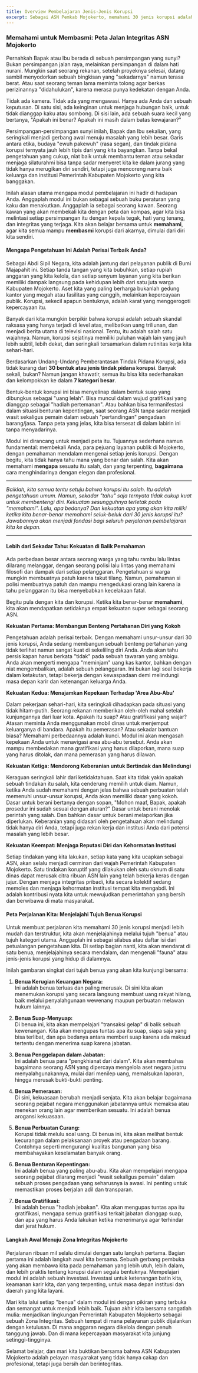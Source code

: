 ```yaml
---
title: Overview Pembelajaran Jenis-Jenis Korupsi
excerpt: Sebagai ASN Pemkab Mojokerto, memahami 30 jenis korupsi adalah benteng pertahanan diri. Modul ini adalah panduan awal Anda untuk mengenali, mencegah, dan membangun budaya integritas di lingkungan kerja.
---
```


### Memahami untuk Membasmi: Peta Jalan Integritas ASN Mojokerto

Pernahkah Bapak atau Ibu berada di sebuah persimpangan yang sunyi? Bukan persimpangan jalan raya, melainkan persimpangan di dalam hati nurani. Mungkin saat seorang rekanan, setelah proyeknya selesai, datang sambil menyodorkan sebuah bingkisan yang "sekadarnya" namun terasa berat. Atau saat seorang teman lama meminta tolong agar berkas perizinannya "didahulukan", karena merasa punya kedekatan dengan Anda.

Tidak ada kamera. Tidak ada yang mengawasi. Hanya ada Anda dan sebuah keputusan. Di satu sisi, ada keinginan untuk menjaga hubungan baik, untuk tidak dianggap kaku atau sombong. Di sisi lain, ada sebuah suara kecil yang bertanya, "Apakah ini benar? Apakah ini masih dalam batas kewajaran?"

Persimpangan-persimpangan sunyi inilah, Bapak dan Ibu sekalian, yang seringkali menjadi gerbang awal menuju masalah yang lebih besar. Garis antara etika, budaya "ewuh pakewuh" (rasa segan), dan tindak pidana korupsi ternyata jauh lebih tipis dari yang kita bayangkan. Tanpa bekal pengetahuan yang cukup, niat baik untuk membantu teman atau sekadar menjaga silaturahmi bisa tanpa sadar menyeret kita ke dalam jurang yang tidak hanya merugikan diri sendiri, tetapi juga mencoreng nama baik keluarga dan institusi Pemerintah Kabupaten Mojokerto yang kita banggakan.

Inilah alasan utama mengapa modul pembelajaran ini hadir di hadapan Anda. Anggaplah modul ini bukan sebagai sebuah buku peraturan yang kaku dan menakutkan. Anggaplah ia sebagai seorang kawan. Seorang kawan yang akan membekali kita dengan peta dan kompas, agar kita bisa melintasi setiap persimpangan itu dengan kepala tegak, hati yang tenang, dan integritas yang terjaga. Kita akan belajar bersama untuk **memahami**, agar kita semua mampu **membasmi** korupsi dari akarnya, dimulai dari diri kita sendiri.

#### Mengapa Pengetahuan Ini Adalah Perisai Terbaik Anda?

Sebagai Abdi Sipil Negara, kita adalah jantung dari pelayanan publik di Bumi Majapahit ini. Setiap tanda tangan yang kita bubuhkan, setiap rupiah anggaran yang kita kelola, dan setiap senyum layanan yang kita berikan memiliki dampak langsung pada kehidupan lebih dari satu juta warga Kabupaten Mojokerto. Aset kita yang paling berharga bukanlah gedung kantor yang megah atau fasilitas yang canggih, melainkan kepercayaan publik. Korupsi, sekecil apapun bentuknya, adalah karat yang menggerogoti kepercayaan itu.

Banyak dari kita mungkin berpikir bahwa korupsi adalah sebuah skandal raksasa yang hanya terjadi di level atas, melibatkan uang triliunan, dan menjadi berita utama di televisi nasional. Tentu, itu adalah salah satu wajahnya. Namun, korupsi sejatinya memiliki puluhan wajah lain yang jauh lebih subtil, lebih dekat, dan seringkali tersamarkan dalam rutinitas kerja kita sehari-hari.

Berdasarkan Undang-Undang Pemberantasan Tindak Pidana Korupsi, ada tidak kurang dari **30 bentuk atau jenis tindak pidana korupsi**. Banyak sekali, bukan? Namun jangan khawatir, semua itu bisa kita sederhanakan dan kelompokkan ke dalam **7 kategori besar**.

Bentuk-bentuk korupsi ini bisa menyelinap dalam bentuk suap yang dibungkus sebagai "uang lelah". Bisa muncul dalam wujud gratifikasi yang dianggap sebagai "hadiah pertemanan". Atau bahkan bisa termanifestasi dalam situasi benturan kepentingan, saat seorang ASN tanpa sadar menjadi wasit sekaligus pemain dalam sebuah "pertandingan" pengadaan barang/jasa. Tanpa peta yang jelas, kita bisa tersesat di dalam labirin ini tanpa menyadarinya.

Modul ini dirancang untuk menjadi peta itu. Tujuannya sederhana namun fundamental: membekali Anda, para pejuang layanan publik di Mojokerto, dengan pemahaman mendalam mengenai setiap jenis korupsi. Dengan begitu, kita tidak hanya tahu mana yang benar dan salah. Kita akan memahami **mengapa** sesuatu itu salah, dan yang terpenting, **bagaimana** cara menghindarinya dengan elegan dan profesional.

---

_Baiklah, kita semua tentu setuju bahwa korupsi itu salah. Itu adalah pengetahuan umum. Namun, sekadar "tahu" saja ternyata tidak cukup kuat untuk membentengi diri. Kekuatan sesungguhnya terletak pada "memahami". Lalu, apa bedanya? Dan kekuatan apa yang akan kita miliki ketika kita benar-benar memahami seluk-beluk dari 30 jenis korupsi itu? Jawabannya akan menjadi fondasi bagi seluruh perjalanan pembelajaran kita ke depan._

---

#### Lebih dari Sekadar Tahu: Kekuatan di Balik Pemahaman

Ada perbedaan besar antara seorang warga yang tahu rambu lalu lintas dilarang melanggar, dengan seorang polisi lalu lintas yang memahami filosofi dan dampak dari setiap pelanggaran. Pengetahuan si warga mungkin membuatnya patuh karena takut tilang. Namun, pemahaman si polisi membuatnya patuh dan mampu mengedukasi orang lain karena ia tahu pelanggaran itu bisa menyebabkan kecelakaan fatal.

Begitu pula dengan kita dan korupsi. Ketika kita benar-benar **memahami**, kita akan mendapatkan setidaknya empat kekuatan super sebagai seorang ASN.

**Kekuatan Pertama: Membangun Benteng Pertahanan Diri yang Kokoh**

Pengetahuan adalah perisai terbaik. Dengan memahami unsur-unsur dari 30 jenis korupsi, Anda sedang membangun sebuah benteng pertahanan yang tidak terlihat namun sangat kuat di sekeliling diri Anda. Anda akan tahu persis kapan harus berkata "tidak" pada sebuah tawaran yang ambigu. Anda akan mengerti mengapa "meminjam" uang kas kantor, bahkan dengan niat mengembalikan, adalah sebuah pelanggaran. Ini bukan lagi soal bekerja dalam ketakutan, tetapi bekerja dengan kewaspadaan demi melindungi masa depan karir dan ketenangan keluarga Anda.

**Kekuatan Kedua: Menajamkan Kepekaan Terhadap 'Area Abu-Abu'**

Dalam pekerjaan sehari-hari, kita seringkali dihadapkan pada situasi yang tidak hitam-putih. Seorang rekanan memberikan oleh-oleh mahal setelah kunjungannya dari luar kota. Apakah itu suap? Atau gratifikasi yang wajar? Atasan meminta Anda menggunakan mobil dinas untuk menjemput keluarganya di bandara. Apakah itu pemerasan? Atau sekadar bantuan biasa? Memahami perbedaannya adalah kunci. Modul ini akan mengasah kepekaan Anda untuk menavigasi area abu-abu tersebut. Anda akan mampu membedakan mana gratifikasi yang harus dilaporkan, mana suap yang harus ditolak, dan mana pemerasan yang harus dilawan.

**Kekuatan Ketiga: Mendorong Keberanian untuk Bertindak dan Melindungi**

Keraguan seringkali lahir dari ketidaktahuan. Saat kita tidak yakin apakah sebuah tindakan itu salah, kita cenderung memilih untuk diam. Namun, ketika Anda sudah memahami dengan jelas bahwa sebuah perbuatan telah memenuhi unsur-unsur korupsi, Anda akan memiliki dasar yang kokoh. Dasar untuk berani bertanya dengan sopan, "Mohon maaf, Bapak, apakah prosedur ini sudah sesuai dengan aturan?" Dasar untuk berani menolak perintah yang salah. Dan bahkan dasar untuk berani melaporkan jika diperlukan. Keberanian yang didasari oleh pengetahuan akan melindungi tidak hanya diri Anda, tetapi juga rekan kerja dan institusi Anda dari potensi masalah yang lebih besar.

**Kekuatan Keempat: Menjaga Reputasi Diri dan Kehormatan Institusi**

Setiap tindakan yang kita lakukan, setiap kata yang kita ucapkan sebagai ASN, akan selalu menjadi cerminan dari wajah Pemerintah Kabupaten Mojokerto. Satu tindakan koruptif yang dilakukan oleh satu oknum di satu dinas dapat merusak citra ribuan ASN lain yang telah bekerja keras dengan jujur. Dengan menjaga integritas pribadi, kita secara kolektif sedang memoles dan menjaga kehormatan institusi tempat kita mengabdi. Ini adalah kontribusi nyata kita untuk mewujudkan pemerintahan yang bersih dan berwibawa di mata masyarakat.

#### Peta Perjalanan Kita: Menjelajahi Tujuh Benua Korupsi

Untuk membuat perjalanan kita memahami 30 jenis korupsi menjadi lebih mudah dan terstruktur, kita akan menjelajahinya melalui tujuh "benua" atau tujuh kategori utama. Anggaplah ini sebagai silabus atau daftar isi dari petualangan pengetahuan kita. Di setiap bagian nanti, kita akan mendarat di satu benua, menjelajahinya secara mendalam, dan mengenali "fauna" atau jenis-jenis korupsi yang hidup di dalamnya.

Inilah gambaran singkat dari tujuh benua yang akan kita kunjungi bersama:

1.  **Benua Kerugian Keuangan Negara:** <br/>Ini adalah benua terluas dan paling merusak. Di sini kita akan menemukan korupsi yang secara langsung membuat uang rakyat hilang, baik melalui penyalahgunaan wewenang maupun perbuatan melawan hukum lainnya.

2.  **Benua Suap-Menyuap:**<br/> Di benua ini, kita akan mempelajari "transaksi gelap" di balik sebuah kewenangan. Kita akan mengupas tuntas apa itu suap, siapa saja yang bisa terlibat, dan apa bedanya antara memberi suap karena ada maksud tertentu dengan menerima suap karena jabatan.

3.  **Benua Penggelapan dalam Jabatan:** <br/>Ini adalah benua para "pengkhianat dari dalam". Kita akan membahas bagaimana seorang ASN yang dipercaya mengelola aset negara justru menyalahgunakannya, mulai dari menilep uang, memalsukan laporan, hingga merusak bukti-bukti penting.

4.  **Benua Pemerasan:**<br/> Di sini, kekuasaan berubah menjadi senjata. Kita akan belajar bagaimana seorang pejabat negara menggunakan jabatannya untuk memaksa atau menekan orang lain agar memberikan sesuatu. Ini adalah benua arogansi kekuasaan.

5.  **Benua Perbuatan Curang:**<br/> Korupsi tidak melulu soal uang. Di benua ini, kita akan melihat bentuk kecurangan dalam pelaksanaan proyek atau pengadaan barang. Contohnya seperti mengurangi kualitas bangunan yang bisa membahayakan keselamatan banyak orang.

6.  **Benua Benturan Kepentingan:** <br/>Ini adalah benua yang paling abu-abu. Kita akan mempelajari mengapa seorang pejabat dilarang menjadi "wasit sekaligus pemain" dalam sebuah proses pengadaan yang seharusnya ia awasi. Ini penting untuk memastikan proses berjalan adil dan transparan.

7.  **Benua Gratifikasi:**<br/> Ini adalah benua "hadiah jebakan". Kita akan mengupas tuntas apa itu gratifikasi, mengapa semua gratifikasi terkait jabatan dianggap suap, dan apa yang harus Anda lakukan ketika menerimanya agar terhindar dari jerat hukum.

#### Langkah Awal Menuju Zona Integritas Mojokerto

Perjalanan ribuan mil selalu dimulai dengan satu langkah pertama. Bagian pertama ini adalah langkah awal kita bersama. Sebuah gerbang pembuka yang akan membawa kita pada pemahaman yang lebih utuh, lebih dalam, dan lebih praktis tentang korupsi dalam segala bentuknya. Mempelajari modul ini adalah sebuah investasi. Investasi untuk ketenangan batin kita, keamanan karir kita, dan yang terpenting, untuk masa depan institusi dan daerah yang kita layani.

Mari kita lalui setiap "benua" dalam modul ini dengan pikiran yang terbuka dan semangat untuk menjadi lebih baik. Tujuan akhir kita bersama sangatlah mulia: menjadikan lingkungan Pemerintah Kabupaten Mojokerto sebagai sebuah Zona Integritas. Sebuah tempat di mana pelayanan publik dijalankan dengan ketulusan. Di mana anggaran negara dikelola dengan penuh tanggung jawab. Dan di mana kepercayaan masyarakat kita junjung setinggi-tingginya.

Selamat belajar, dan mari kita buktikan bersama bahwa ASN Kabupaten Mojokerto adalah pelayan masyarakat yang tidak hanya cakap dan profesional, tetapi juga bersih dan berintegritas.
